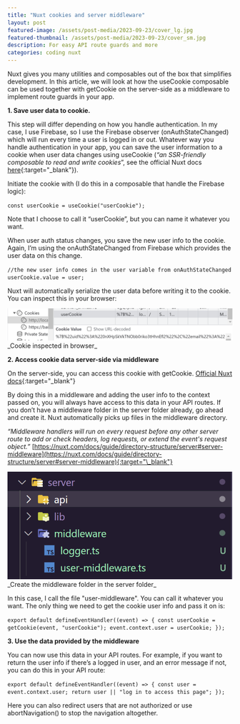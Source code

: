 ```yaml
---
title: "Nuxt cookies and server middleware"
layout: post
featured-image: /assets/post-media/2023-09-23/cover_lg.jpg
featured-thumbnail: /assets/post-media/2023-09-23/cover_sm.jpg
description: For easy API route guards and more
categories: coding nuxt
---
```


Nuxt gives you many utilities and composables out of the box that simplifies development. In this article, we will look at how the useCookie composable can be used together with getCookie on the server-side as a middleware to implement route guards in your app.

**1. Save user data to cookie.**

This step will differ depending on how you handle authentication. In my case, I use Firebase, so I use the Firebase observer (onAuthStateChanged) which will run every time a user is logged in or out. Whatever way you handle authentication in your app, you can save the user information to a cookie when user data changes using useCookie (_“an SSR-friendly composable to read and write cookies_”, see the official Nuxt docs [here](https://nuxt.com/docs/api/composables/use-cookie){:target="\_blank"}).

Initiate the cookie with (I do this in a composable that handle the Firebase logic):

`const userCookie = useCookie("userCookie");`

Note that I choose to call it “userCookie”, but you can name it whatever you want.

When user auth status changes, you save the new user info to the cookie. Again, I’m using the onAuthStateChanged from Firebase which provides the user data on this change.

`//the new user info comes in the user variable from onAuthStateChanged
userCookie.value = user;`

Nuxt will automatically serialize the user data before writing it to the cookie. You can inspect this in your browser:

<img class="" src="/assets/post-media/2023-09-23/cookie.png"/>
_Cookie inspected in browser_

**2. Access cookie data server-side via middleware**

On the server-side, you can access this cookie with getCookie. [Official Nuxt docs](https://nuxt.com/docs/api/composables/use-cookie#handling-cookies-in-api-routes){:target="\_blank"}

By doing this in a middleware and adding the user info to the context passed on, you will always have access to this data in your API routes. If you don’t have a middleware folder in the server folder already, go ahead and create it. Nuxt automatically picks up files in the middleware directory.

_“Middleware handlers will run on every request before any other server route to add or check headers, log requests, or extend the event's request object.”_
[https://nuxt.com/docs/guide/directory-structure/server#server-middleware](https://nuxt.com/docs/guide/directory-structure/server#server-middleware){:target="\_blank"}

<img class="" src="/assets/post-media/2023-09-23/server-directory.png"/>
_Create the middleware folder in the server folder_

In this case, I call the file "user-middleware". You can call it whatever you want. The only thing we need to get the cookie user info and pass it on is:

`export default defineEventHandler((event) => {
const userCookie = getCookie(event, "userCookie");
event.context.user = userCookie;
});`

**3. Use the data provided by the middleware**

You can now use this data in your API routes. For example, if you want to return the user info if there’s a logged in user, and an error message if not, you can do this in your API route:

`export default defineEventHandler((event) => {
const user = event.context.user;
return user || "log in to access this page";
});`

Here you can also redirect users that are not authorized or use abortNavigation() to stop the navigation altogether.

